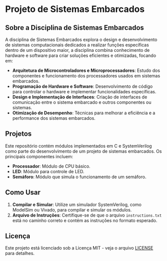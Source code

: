 # Projeto de Sistemas Embarcados

## Sobre a Disciplina de Sistemas Embarcados

A disciplina de Sistemas Embarcados explora o design e desenvolvimento de sistemas computacionais dedicados a realizar funções específicas dentro de um dispositivo maior, a disciplina combina conhecimento de hardware e software para criar soluções eficientes e otimizadas, focando em:

- **Arquitetura de Microcontroladores e Microprocessadores**: Estudo dos componentes e funcionamento dos processadores usados em sistemas embarcados.
- **Programação de Hardware e Software**: Desenvolvimento de código para controlar o hardware e implementar funcionalidades específicas.
- **Design e Implementação de Interfaces**: Criação de interfaces de comunicação entre o sistema embarcado e outros componentes ou sistemas.
- **Otimização de Desempenho**: Técnicas para melhorar a eficiência e a performance dos sistemas embarcados.

## Projetos

Este repositório contém módulos implementados em C e SystemVerilog como parte do desenvolvimento de um projeto de sistemas embarcados. Os principais componentes incluem:

- **Processador**: Módulo de CPU básico.
- **LED**: Módulo para controle de LED.
- **Semáforo**: Módulo que simula o funcionamento de um semáforo.

## Como Usar

1. **Compilar e Simular**: Utilize um simulador SystemVerilog, como ModelSim ou Vivado, para compilar e simular os módulos.
2. **Arquivo de Instruções**: Certifique-se de que o arquivo `instructions.txt` está no caminho correto e contém as instruções no formato esperado.

## Licença

Este projeto está licenciado sob a Licença MIT - veja o arquivo [LICENSE](LICENSE) para detalhes.
